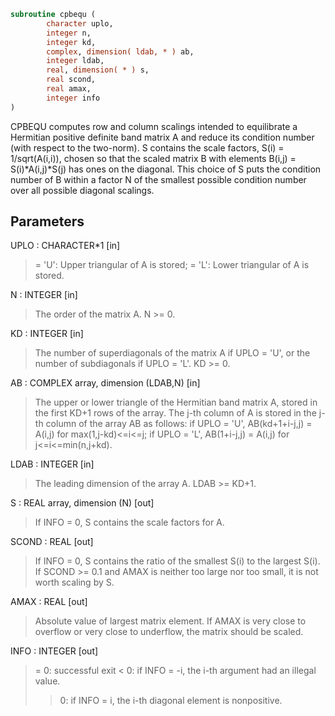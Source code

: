 ```fortran
subroutine cpbequ (
        character uplo,
        integer n,
        integer kd,
        complex, dimension( ldab, * ) ab,
        integer ldab,
        real, dimension( * ) s,
        real scond,
        real amax,
        integer info
)
```

CPBEQU computes row and column scalings intended to equilibrate a
Hermitian positive definite band matrix A and reduce its condition
number (with respect to the two-norm).  S contains the scale factors,
S(i) = 1/sqrt(A(i,i)), chosen so that the scaled matrix B with
elements B(i,j) = S(i)\*A(i,j)\*S(j) has ones on the diagonal.  This
choice of S puts the condition number of B within a factor N of the
smallest possible condition number over all possible diagonal
scalings.

## Parameters
UPLO : CHARACTER\*1 [in]
> = 'U':  Upper triangular of A is stored;
> = 'L':  Lower triangular of A is stored.

N : INTEGER [in]
> The order of the matrix A.  N >= 0.

KD : INTEGER [in]
> The number of superdiagonals of the matrix A if UPLO = 'U',
> or the number of subdiagonals if UPLO = 'L'.  KD >= 0.

AB : COMPLEX array, dimension (LDAB,N) [in]
> The upper or lower triangle of the Hermitian band matrix A,
> stored in the first KD+1 rows of the array.  The j-th column
> of A is stored in the j-th column of the array AB as follows:
> if UPLO = 'U', AB(kd+1+i-j,j) = A(i,j) for max(1,j-kd)<=i<=j;
> if UPLO = 'L', AB(1+i-j,j)    = A(i,j) for j<=i<=min(n,j+kd).

LDAB : INTEGER [in]
> The leading dimension of the array A.  LDAB >= KD+1.

S : REAL array, dimension (N) [out]
> If INFO = 0, S contains the scale factors for A.

SCOND : REAL [out]
> If INFO = 0, S contains the ratio of the smallest S(i) to
> the largest S(i).  If SCOND >= 0.1 and AMAX is neither too
> large nor too small, it is not worth scaling by S.

AMAX : REAL [out]
> Absolute value of largest matrix element.  If AMAX is very
> close to overflow or very close to underflow, the matrix
> should be scaled.

INFO : INTEGER [out]
> = 0:  successful exit
> < 0:  if INFO = -i, the i-th argument had an illegal value.
> > 0:  if INFO = i, the i-th diagonal element is nonpositive.
